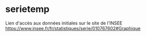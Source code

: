 # serietemp

Lien d'accès aux données initiales sur le site de l'INSEE https://www.insee.fr/fr/statistiques/serie/010767602#Graphique
